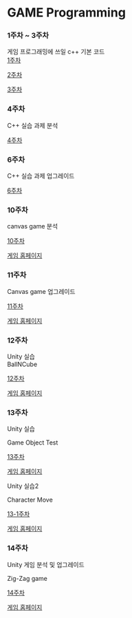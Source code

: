 # GAME Programming

### 1주차 ~ 3주차
게임 프로그래밍에 쓰일 c++ 기본 코드  
[1주차](https://github.com/Kimra0467/game/tree/main/week1)  
  
[2주차](https://github.com/Kimra0467/game/tree/main/week2)  
  
[3주차](https://github.com/Kimra0467/game/tree/main/week3)  
  

### 4주차
C++ 실습 과제 분석  

[4주차](https://github.com/Kimra0467/game/tree/main/week4/report)  

### 6주차
C++ 실습 과제 업그레이드  

[6주차](https://github.com/Kimra0467/game/tree/main/week6/report)  

### 10주차
canvas game 분석

[10주차](https://github.com/Kimra0467/game/tree/main/week11/report)  

[게임 홈페이지](https://kimra0467.github.io/game/week11/report/canvas_game.html)  

### 11주차
Canvas game 업그레이드  

[11주차](https://github.com/Kimra0467/game/tree/main/week12/report)  

[게임 홈페이지](https://kimra0467.github.io/game/week12/report/canvas_game_upgrade.html)  


### 12주차
Unity 실습  
BallNCube  

[12주차](https://kimra0467.github.io/game/week13)  

[게임 홈페이지](https://kimra0467.github.io/game/week13/index.html)  


### 13주차
Unity 실습  

Game Object Test  

[13주차](https://kimra0467.github.io/game/week14)  

[게임 홈페이지](https://kimra0467.github.io/game/week14/index.html)  

  
Unity 실습2  

Character Move  

[13-1주차](https://kimra0467.github.io/game/week14-1)  

[게임 홈페이지](https://kimra0467.github.io/game/week14-1/index.html)  


### 14주차
Unity 게임 분석 및 업그레이드  

Zig-Zag game   

[14주차](https://kimra0467.github.io/game/week15)  

[게임 홈페이지](https://kimra0467.github.io/game/week15/new/index.html)  

